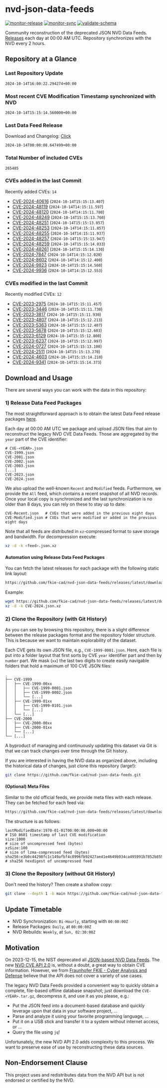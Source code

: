 # nvd-json-data-feeds

[![monitor-release](https://github.com/fkie-cad/nvd-json-data-feeds/actions/workflows/monitor_release.yml/badge.svg)](https://github.com/fkie-cad/nvd-json-data-feeds/actions/workflows/monitor_release.yml)
[![monitor-sync](https://github.com/fkie-cad/nvd-json-data-feeds/actions/workflows/monitor_sync.yml/badge.svg)](https://github.com/fkie-cad/nvd-json-data-feeds/actions/workflows/monitor_sync.yml)
[![validate-schema](https://github.com/fkie-cad/nvd-json-data-feeds/actions/workflows/validate_schema.yml/badge.svg)](https://github.com/fkie-cad/nvd-json-data-feeds/actions/workflows/validate_schema.yml)

Community reconstruction of the deprecated JSON NVD Data Feeds.
[Releases](https://github.com/fkie-cad/nvd-json-data-feeds/releases/latest) each day at 00:00 AM UTC.
Repository synchronizes with the NVD every 2 hours.

## Repository at a Glance

### Last Repository Update

```plain
2024-10-14T16:00:22.294274+00:00
```

### Most recent CVE Modification Timestamp synchronized with NVD

```plain
2024-10-14T15:15:14.560000+00:00
```

### Last Data Feed Release

Download and Changelog: [Click](https://github.com/fkie-cad/nvd-json-data-feeds/releases/latest)

```plain
2024-10-14T00:00:08.647499+00:00
```

### Total Number of included CVEs

```plain
265485
```

### CVEs added in the last Commit

Recently added CVEs: `14`

- [CVE-2024-40616](CVE-2024/CVE-2024-406xx/CVE-2024-40616.json) (`2024-10-14T15:15:13.407`)
- [CVE-2024-48119](CVE-2024/CVE-2024-481xx/CVE-2024-48119.json) (`2024-10-14T14:15:11.597`)
- [CVE-2024-48120](CVE-2024/CVE-2024-481xx/CVE-2024-48120.json) (`2024-10-14T14:15:11.780`)
- [CVE-2024-48249](CVE-2024/CVE-2024-482xx/CVE-2024-48249.json) (`2024-10-14T15:15:13.760`)
- [CVE-2024-48251](CVE-2024/CVE-2024-482xx/CVE-2024-48251.json) (`2024-10-14T15:15:13.857`)
- [CVE-2024-48253](CVE-2024/CVE-2024-482xx/CVE-2024-48253.json) (`2024-10-14T14:15:11.857`)
- [CVE-2024-48255](CVE-2024/CVE-2024-482xx/CVE-2024-48255.json) (`2024-10-14T14:15:11.937`)
- [CVE-2024-48257](CVE-2024/CVE-2024-482xx/CVE-2024-48257.json) (`2024-10-14T15:15:13.947`)
- [CVE-2024-48259](CVE-2024/CVE-2024-482xx/CVE-2024-48259.json) (`2024-10-14T15:15:14.033`)
- [CVE-2024-48261](CVE-2024/CVE-2024-482xx/CVE-2024-48261.json) (`2024-10-14T15:15:14.130`)
- [CVE-2024-7847](CVE-2024/CVE-2024-78xx/CVE-2024-7847.json) (`2024-10-14T14:15:12.020`)
- [CVE-2024-8602](CVE-2024/CVE-2024-86xx/CVE-2024-8602.json) (`2024-10-14T14:15:12.400`)
- [CVE-2024-9823](CVE-2024/CVE-2024-98xx/CVE-2024-9823.json) (`2024-10-14T15:15:14.560`)
- [CVE-2024-9936](CVE-2024/CVE-2024-99xx/CVE-2024-9936.json) (`2024-10-14T14:15:12.553`)


### CVEs modified in the last Commit

Recently modified CVEs: `12`

- [CVE-2023-2975](CVE-2023/CVE-2023-29xx/CVE-2023-2975.json) (`2024-10-14T15:15:11.457`)
- [CVE-2023-3446](CVE-2023/CVE-2023-34xx/CVE-2023-3446.json) (`2024-10-14T15:15:11.730`)
- [CVE-2023-3817](CVE-2023/CVE-2023-38xx/CVE-2023-3817.json) (`2024-10-14T15:15:11.930`)
- [CVE-2023-4807](CVE-2023/CVE-2023-48xx/CVE-2023-4807.json) (`2024-10-14T15:15:12.213`)
- [CVE-2023-5363](CVE-2023/CVE-2023-53xx/CVE-2023-5363.json) (`2024-10-14T15:15:12.407`)
- [CVE-2023-5678](CVE-2023/CVE-2023-56xx/CVE-2023-5678.json) (`2024-10-14T15:15:12.603`)
- [CVE-2023-6129](CVE-2023/CVE-2023-61xx/CVE-2023-6129.json) (`2024-10-14T15:15:12.800`)
- [CVE-2023-6237](CVE-2023/CVE-2023-62xx/CVE-2023-6237.json) (`2024-10-14T15:15:12.997`)
- [CVE-2024-0727](CVE-2024/CVE-2024-07xx/CVE-2024-0727.json) (`2024-10-14T15:15:13.100`)
- [CVE-2024-2511](CVE-2024/CVE-2024-25xx/CVE-2024-2511.json) (`2024-10-14T15:15:13.270`)
- [CVE-2024-4603](CVE-2024/CVE-2024-46xx/CVE-2024-4603.json) (`2024-10-14T15:15:14.210`)
- [CVE-2024-9341](CVE-2024/CVE-2024-93xx/CVE-2024-9341.json) (`2024-10-14T15:15:14.373`)


## Download and Usage

There are several ways you can work with the data in this repository:

### 1) Release Data Feed Packages

The most straightforward approach is to obtain the latest Data Feed release packages [here](https://github.com/fkie-cad/nvd-json-data-feeds/releases/latest).

Each day at 00:00 AM UTC we package and upload JSON files that aim to reconstruct the legacy NVD CVE Data Feeds.
Those are aggregated by the `year` part of the CVE identifier:

```
# CVE-<YEAR>.json
CVE-1999.json
CVE-2001.json
CVE-2002.json
CVE-2003.json
[...]
CVE-2023.json
CVE-2024.json
```

We also upload the well-known `Recent` and `Modified` feeds.
Furthermore, we provide the `All` feed, which contains a recent snapshot of all NVD records.
Once your local copy is synchronized and the last synchronization is no older than 8 days, you can rely on these to stay up to date:

```plain
CVE-Recent.json   # CVEs that were added in the previous eight days
CVE-Modified.json # CVEs that were modified or added in the previous eight days
```

Note that all feeds are distributed in `xz`-compressed format to save storage and bandwidth.
For decompression execute:

```sh
xz -d -k <feed>.json.xz
```

#### Automation using Release Data Feed Packages

You can fetch the latest releases for each package with the following static link layout:

```sh
https://github.com/fkie-cad/nvd-json-data-feeds/releases/latest/download/CVE-<YEAR>.json.xz
```

Example:

```sh
wget https://github.com/fkie-cad/nvd-json-data-feeds/releases/latest/download/CVE-2024.json.xz
xz -d -k CVE-2024.json.xz
```

### 2) Clone the Repository (with Git History)

As you can see by browsing this repository, there is a slight difference between the release packages format and the repository folder structure.
This is because we want to maintain explorability of the dataset.

Each CVE gets its own JSON file, e.g., `CVE-1999-0001.json`.
Here, each file is put into a folder layout that first sorts by CVE `year` identifier part and then by `number` part.
We mask (`xx`) the last two digits to create easily navigable folders that hold a maximum of 100 CVE JSON files:

```plain
.
├── CVE-1999
│   ├── CVE-1999-00xx
│   │   ├── CVE-1999-0001.json
│   │   ├── CVE-1999-0002.json
│   │   └── [...]
│   ├── CVE-1999-01xx
│   │   ├── CVE-1999-0101.json
│   │   └── [...]
│   └── [...]
├── CVE-2000
│   ├── CVE-2000-00xx
│   ├── CVE-2000-01xx
│   └── [...]
└── [...]
```

A byproduct of managing and continuously updating this dataset via Git is that we can track changes over time through the Git history.

If you are interested in having the NVD data as organized above, including the historical data of changes, just clone this repository (large!):

```sh
git clone https://github.com/fkie-cad/nvd-json-data-feeds.git
```

#### (Optional) Meta Files

Similar to the old official feeds, we provide meta files with each release. They can be fetched for each feed via:

```sh
https://github.com/fkie-cad/nvd-json-data-feeds/releases/latest/download/CVE-<YEAR>.meta
```

The structure is as follows:

```plain
lastModifiedDate:1970-01-01T00:00:00.000+00:00                          # ISO 8601 timestamp of last CVE modification
size:1000                                                               # size of uncompressed feed (bytes)
xzSize:100                                                              # size of lzma-compressed feed (bytes)
sha256:e3b0c44298fc1c149afbf4c8996fb92427ae41e4649b934ca495991b7852b855 # sha256 hexdigest of uncompressed feed
```

### 3) Clone the Repository (without Git History)

Don't need the history? Then create a shallow copy:

```sh
git clone --depth 1 -b main https://github.com/fkie-cad/nvd-json-data-feeds.git
```


## Update Timetable

* NVD Synchronization: `Bi-Hourly`, starting with `00:00:00Z`
* Release Packages: `Daily`, at `00:00:00Z`
* NVD Rebuilds: `Weekly`, at `Sun, 02:30:00Z`


## Motivation

On 2023-12-15, the NIST deprecated all [JSON-based NVD Data Feeds](https://nvd.nist.gov/vuln/data-feeds#divRetirementBanner-1).
The new [NVD CVE API 2.0](https://nvd.nist.gov/developers/vulnerabilities) is, without a doubt, a great way to obtain CVE information.
However, we from [Fraunhofer FKIE - Cyber Analysis and Defense](https://www.fkie.fraunhofer.de/en/departments/cad.html) believe that the API does not cover a variety of use cases.

The legacy NVD Data Feeds provided a convenient way to quickly obtain a complete, file-based offline database snapshot; just download the `CVE-<YEAR>.tar.gz`, decompress it, and use it as you please, e.g.:

- Put the JSON feed into a document-based database and quickly leverage upon that data in your software project, ...
- Parse and analyze it using your favorite programming language, ...
- Put it on a USB stick and transfer it to a system without internet access, or ...
- Query the file using `jq`!

Unfortunately, the new NVD API 2.0 adds complexity to this process.
We want to preserve ease of use by reconstructing these data sources.

## Non-Endorsement Clause

This project uses and redistributes data from the NVD API but is not endorsed or certified by the NVD.